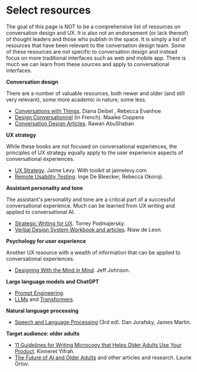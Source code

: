 # Select resources

The goal of this page is NOT to be a comprehensive list of resources on conversation design and UX. It is also not an endorsement (or lack thereof) of thought leaders and those who publish in the space. It is simply a list of resources that have been relevant to the conversation design team. Some of these resources are not specific to conversation design and instead focus on more traditional interfaces such as web and mobile app. There is much we can learn from these sources and apply to conversational interfaces.&#x20;

**Conversation design**

There are a number of valuable resources, both newer and older (and still very relevant), some more academic in nature, some less.&#x20;

* [Conversations with Things](https://www.amazon.com/Conversations-Things-Design-Chat-Voice/dp/1933820268/ref=sr\_1\_1?keywords=conversations+with+things). Diana Deibel , Rebecca Evanhoe&#x20;
* [Design Conversationnel](https://www.maaikecoppens.com/) (in French). Maaike Coppens
* [Conversation Design Articles](https://www.linkedin.com/in/rawanabushaban/). Rawan AbuShaban

**UX strategy**

While these books are not focused on conversational experiences, the principles of UX strategy equally apply to the user experience aspects of conversational experiences.

* [UX Strategy](https://www.amazon.com/UX-Strategy-Techniques-Innovative-Solutions/dp/1492052434). Jaime Levy. With toolkit at jaimelevy.com
* [Remote Usability Testing](https://www.amazon.com/Remote-Usability-Testing-Actionable-geographies/dp/1788999045). Inge De Bleecker, Rebecca Okoroji.

**Assistant personality and tone**

The assistant's personality and tone are a critical part of a successful conversational experience. Much can be learned from UX writing and applied to conversational AI.&#x20;

* [Strategic Writing for UX](https://www.amazon.com/Strategic-Writing-Engagement-Conversion-Retention/dp/1492049395). Torrey Podmajersky.
* [Verbal Design System Workbook and articles](https://www.linkedin.com/in/daniwd/). Niaw de Leon.

**Psychology for user experience**

Another UX resource with a wealth of information that can be applied to conversational experiences.&#x20;

* [Designing With the Mind in Mind](https://www.amazon.com/dp/0128182024). Jeff Johnson.

**Large language models and ChatGPT**

* [Prompt Engineering](https://www.promptingguide.ai/).
* [LLMs](https://gpt.aman.ai) and [Transformers](https://aman.ai/primers/ai/transformers/).

**Natural language processing**

* [Speech and Language Processing](http://web.stanford.edu/\~jurafsky/slp3/) (3rd ed). Dan Jurafsky, James Martin.

**Target audience: older adults**

* [11 Guidelines for Writing Microcopy that Helps Older Adults Use Your Product](https://uxdesign.cc/golden-microcopy-helping-older-users-use-your-product-f0f1b173aa3e). Kinneret Yifrah.
* [The Future of AI and Older Adults](https://www.ageinplacetech.com/page/future-ai-and-older-adults-2023) and other articles and research. Laurie Orlov. &#x20;

&#x20;
